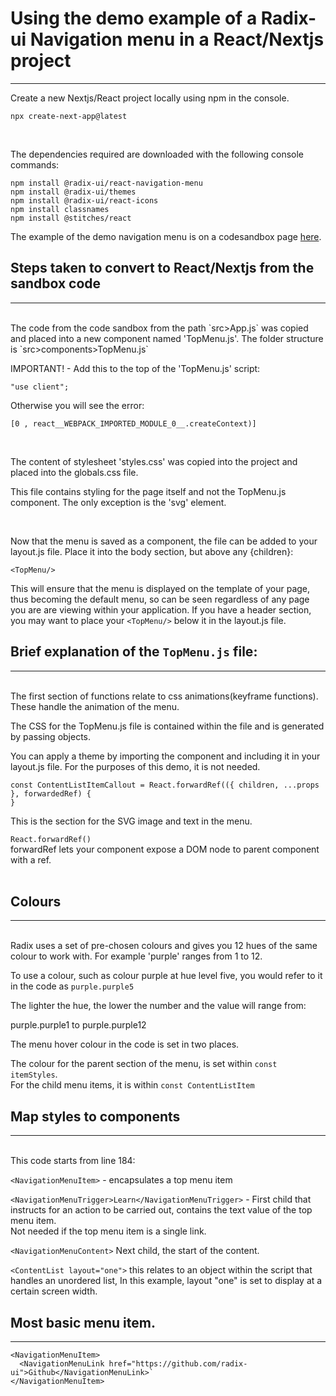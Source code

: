 # Using the demo example of a Radix-ui Navigation menu in a React/Nextjs project
---  

Create a new Nextjs/React project locally using npm in the console.

```
npx create-next-app@latest
```
<br>

The dependencies required are downloaded with the following console commands:<br>

```
npm install @radix-ui/react-navigation-menu
npm install @radix-ui/themes
npm install @radix-ui/react-icons
npm install classnames
npm install @stitches/react
```

The example of the demo navigation menu is on a codesandbox page [here](https://codesandbox.io/p/sandbox/radix-ui-nav-menu-8r4sx4?file=%2Fsrc%2FApp.js).



## Steps taken to convert to React/Nextjs from the sandbox code
---

<br>
The code from the code sandbox from the path `src>App.js` was copied and placed into a new component named 'TopMenu.js'.
The folder structure is `src>components>TopMenu.js`<br>

IMPORTANT! - Add this to the top of the 'TopMenu.js' script:<br>

```
"use client";
```

Otherwise you will see the error:
```
[0 , react__WEBPACK_IMPORTED_MODULE_0__.createContext)]
```


<br>

The content of stylesheet 'styles.css' was copied into the project and placed into the globals.css file.

This file contains styling for the page itself and not the TopMenu.js component. The only exception is the 'svg' element.

<br>

Now that the menu is saved as a component, the file can be added to your layout.js file.
Place it into the body section, but above any {children}:

```<TopMenu/>```

This will ensure that the menu is displayed on the template of your page, thus becoming the default menu, so can be seen regardless of any page you are are viewing within your application.
If you have a header section, you may want to place your `<TopMenu/>` below it in the layout.js file.



## Brief explanation of the `TopMenu.js` file:
---

<br>
The first section of functions relate to css animations(keyframe functions).
These handle the animation of the menu.

The CSS for the TopMenu.js file is contained within the file and is generated by passing objects.


You can apply a theme by importing the component and including it in your layout.js file.
For the purposes of this demo, it is not needed.

```
const ContentListItemCallout = React.forwardRef(({ children, ...props }, forwardedRef) {
}
```

This is the section for the SVG image and text in the menu.

`React.forwardRef()`<br>
forwardRef lets your component expose a DOM node to parent component with a ref.
<br>
<br>



## Colours
---

<br>
Radix uses a set of pre-chosen colours and gives you 12 hues of the same colour to work with.
For example 'purple' ranges from 1 to 12. 

To use a colour, such as colour purple at hue level five, you would refer to it in the code as `purple.purple5`

The lighter the hue, the lower the number and the value will range from:

purple.purple1 to purple.purple12
<br>

The menu hover colour in the code is set in two places.

The colour for the parent section of the menu, is set within `const itemStyles`.<br>
For the child menu items, it is within `const ContentListItem`<br> 




## Map styles to components
---

<br>
This code starts from line 184:<br>


`<NavigationMenuItem>` - encapsulates a top menu item<br>

`<NavigationMenuTrigger>Learn</NavigationMenuTrigger>` - First child that instructs for an 
action to be carried out, contains the text value of the top menu item.<br>
Not needed if the top menu item is a single link.<br>

`<NavigationMenuContent>` Next child, the start of the content.

`<ContentList layout="one">` this relates to an object within the script that handles an unordered list, 
In this example, layout "one" is set to display at a certain screen width.<br>



## Most basic menu item.
---

```
<NavigationMenuItem>
  <NavigationMenuLink href="https://github.com/radix-ui">Github</NavigationMenuLink>`
</NavigationMenuItem>
```


